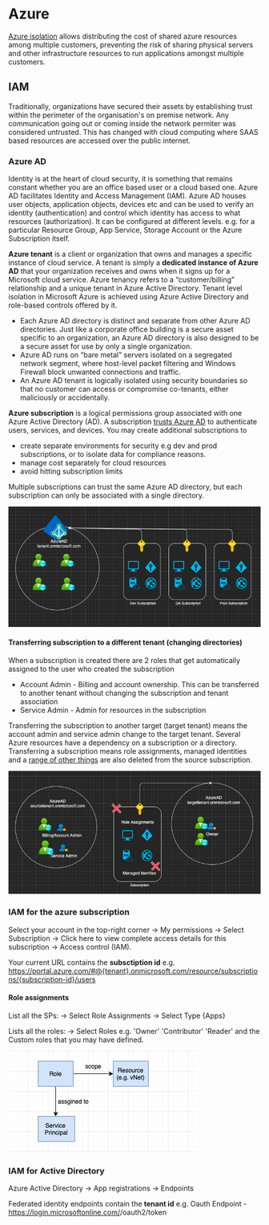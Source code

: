# Azure

[Azure isolation](https://docs.microsoft.com/en-us/azure/security/azure-isolation) allows distributing the cost of shared azure resources among multiple customers, preventing the risk of sharing physical servers and other infrastructure resources to run applications amongst multiple customers.

## IAM

Traditionally, organizations have secured their assets by establishing trust within the perimeter of the organisation's on premise network. Any communication going out or coming inside the network permiter was considered untrusted. This has changed with cloud computing where SAAS based resources are accessed over the public internet.

### Azure AD 

Identity is at the heart of cloud security, it is something that remains constant whether you are an office based user or a cloud based one. Azure AD facilitates Identity and Access Management (IAM). Azure AD houses user objects, application objects, devices etc and can be used to verify an identity (authentication) and control which identity has access to what resources (authorization). It can be configured at different levels. e.g. for a particular Resource Group, App Service, Storage Account or the Azure Subscription itself.

**Azure tenant** is a client or organization that owns and manages a specific instance of cloud service. A tenant is simply a **dedicated instance of Azure AD** that your organization receives and owns when it signs up for a Microsoft cloud service. Azure tenancy refers to a “customer/billing” relationship and a unique tenant in Azure Active Directory. Tenant level isolation in Microsoft Azure is achieved using Azure Active Directory and role-based controls offered by it. 

* Each Azure AD directory is distinct and separate from other Azure AD directories. Just like a corporate office building is a secure asset specific to an organization, an Azure AD directory is also designed to be a secure asset for use by only a single organization.
* Azure AD runs on “bare metal” servers isolated on a segregated network segment, where host-level packet filtering and Windows Firewall block unwanted connections and traffic.
* An Azure AD tenant is logically isolated using security boundaries so that no customer can access or compromise co-tenants, either maliciously or accidentally.

**Azure subscription** is a logical permissions group associated with one Azure Active Directory (AD). A subscription [trusts Azure AD](https://docs.microsoft.com/en-in/azure/active-directory/fundamentals/active-directory-how-subscriptions-associated-directory) to authenticate users, services, and devices. You may create additional subscriptions to
* create separate environments for security e.g dev and prod subscriptions, or to isolate data for compliance reasons. 
* manage cost separately for cloud resources
* avoid hitting subscription limits
 
Multiple subscriptions can trust the same Azure AD directory, but each subscription can only be associated with a single directory.

![azuread-subscription.png](../../Images/azuread-subscription.png "AzureAD and Subscription Association")

#### Transferring subscription to a different tenant (changing directories)

When a subscription is created there are 2 roles that get automatically assigned to the user who created the subscription

* Account Admin - Billing and account ownership. This can be transferred to another tenant without changing the subscription and tenant association
* Service Admin - Admin for resources in the subscription

Transferring the subscription to another target (target tenant) means the account admin and service admin change to the target tenant. Several Azure resources have a dependency on a subscription or a directory. Transferring a subscription means role assignments, managed identities and a [range of other things](https://docs.microsoft.com/en-us/azure/role-based-access-control/transfer-subscription#understand-the-impact-of-transferring-a-subscription) are also deleted from the source subscription.

![tenant-transfer.png](../../Images/tenant-transfer.png "AzureAD and Subscription Association")

### IAM for the azure subscription

Select your account in the top-right corner -> My permissions -> Select Subscription -> Click here to view complete access details for this subscription -> Access control (IAM).

Your current URL contains the **subsctiption id** e.g. https://portal.azure.com/#@{tenant}.onmicrosoft.com/resource/subscriptions/{subscription-id}/users

#### Role assignments

List all the SPs:  -> Select Role Assignments -> Select Type {Apps}

Lists all the roles: -> Select Roles e.g. 'Owner' 'Contributor' 'Reader' and the Custom roles that you may have defined.

![azure-role-assignment.png](../../Images/azure-role-assignment.png)

### IAM for Active Directory

Azure Active Directory -> App registrations -> Endpoints

Federated identity endpoints contain the **tenant id** e.g. Oauth Endpoint - https://login.microsoftonline.com/<tenant-id>/oauth2/token